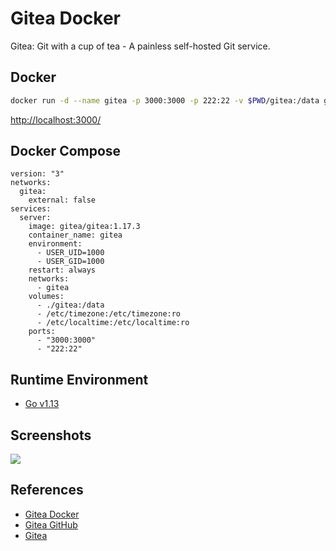 # Gitea Docker

Gitea: Git with a cup of tea - A painless self-hosted Git service. 

## Docker
```sh
docker run -d --name gitea -p 3000:3000 -p 222:22 -v $PWD/gitea:/data gitea/gitea
```
[http://localhost:3000/](http://localhost:3000/)

## Docker Compose
```
version: "3"
networks:
  gitea:
    external: false
services:
  server:
    image: gitea/gitea:1.17.3
    container_name: gitea
    environment:
      - USER_UID=1000
      - USER_GID=1000
    restart: always
    networks:
      - gitea
    volumes:
      - ./gitea:/data
      - /etc/timezone:/etc/timezone:ro
      - /etc/localtime:/etc/localtime:ro
    ports:
      - "3000:3000"
      - "222:22"
```

## Runtime Environment
- [Go v1.13](https://github.com/golang/go)

## Screenshots
![](https://gitea.io/images/screenshot.png)

## References
- [Gitea Docker](https://docs.gitea.io/en-us/install-with-docker/)
- [Gitea GitHub](https://github.com/go-gitea)
- [Gitea](https://gitea.io/zh-cn/)